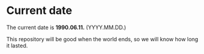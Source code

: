 # Current date

The current date is **1990.06.11.** (YYYY.MM.DD.)

This repository will be good when the world ends, so we will know how long it lasted.